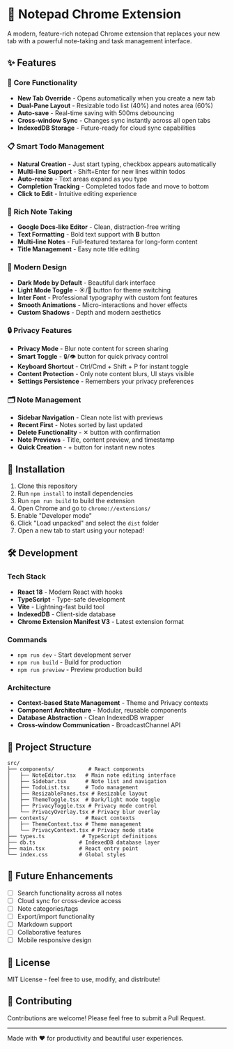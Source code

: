 # 📝 Notepad Chrome Extension

A modern, feature-rich notepad Chrome extension that replaces your new tab with a powerful note-taking and task management interface.

## ✨ Features

### 🎯 **Core Functionality**
- **New Tab Override** - Opens automatically when you create a new tab
- **Dual-Pane Layout** - Resizable todo list (40%) and notes area (60%)
- **Auto-save** - Real-time saving with 500ms debouncing
- **Cross-window Sync** - Changes sync instantly across all open tabs
- **IndexedDB Storage** - Future-ready for cloud sync capabilities

### 📋 **Smart Todo Management**
- **Natural Creation** - Just start typing, checkbox appears automatically
- **Multi-line Support** - Shift+Enter for new lines within todos
- **Auto-resize** - Text areas expand as you type
- **Completion Tracking** - Completed todos fade and move to bottom
- **Click to Edit** - Intuitive editing experience

### 📖 **Rich Note Taking**
- **Google Docs-like Editor** - Clean, distraction-free writing
- **Text Formatting** - Bold text support with **B** button
- **Multi-line Notes** - Full-featured textarea for long-form content
- **Title Management** - Easy note title editing

### 🎨 **Modern Design**
- **Dark Mode by Default** - Beautiful dark interface
- **Light Mode Toggle** - ☀️/🌙 button for theme switching  
- **Inter Font** - Professional typography with custom font features
- **Smooth Animations** - Micro-interactions and hover effects
- **Custom Shadows** - Depth and modern aesthetics

### 🔒 **Privacy Features**
- **Privacy Mode** - Blur note content for screen sharing
- **Smart Toggle** - 🔒/👁️ button for quick privacy control
- **Keyboard Shortcut** - Ctrl/Cmd + Shift + P for instant toggle
- **Content Protection** - Only note content blurs, UI stays visible
- **Settings Persistence** - Remembers your privacy preferences

### 🗂️ **Note Management**
- **Sidebar Navigation** - Clean note list with previews
- **Recent First** - Notes sorted by last updated
- **Delete Functionality** - ✕ button with confirmation
- **Note Previews** - Title, content preview, and timestamp
- **Quick Creation** - + button for instant new notes

## 🚀 **Installation**

1. Clone this repository
2. Run `npm install` to install dependencies
3. Run `npm run build` to build the extension
4. Open Chrome and go to `chrome://extensions/`
5. Enable "Developer mode"
6. Click "Load unpacked" and select the `dist` folder
7. Open a new tab to start using your notepad!

## 🛠️ **Development**

### **Tech Stack**
- **React 18** - Modern React with hooks
- **TypeScript** - Type-safe development
- **Vite** - Lightning-fast build tool
- **IndexedDB** - Client-side database
- **Chrome Extension Manifest V3** - Latest extension format

### **Commands**
- `npm run dev` - Start development server
- `npm run build` - Build for production
- `npm run preview` - Preview production build

### **Architecture**
- **Context-based State Management** - Theme and Privacy contexts
- **Component Architecture** - Modular, reusable components
- **Database Abstraction** - Clean IndexedDB wrapper
- **Cross-window Communication** - BroadcastChannel API

## 📁 **Project Structure**

```
src/
├── components/           # React components
│   ├── NoteEditor.tsx   # Main note editing interface
│   ├── Sidebar.tsx      # Note list and navigation
│   ├── TodoList.tsx     # Todo management
│   ├── ResizablePanes.tsx # Resizable layout
│   ├── ThemeToggle.tsx  # Dark/light mode toggle
│   ├── PrivacyToggle.tsx # Privacy mode control
│   └── PrivacyOverlay.tsx # Privacy blur overlay
├── contexts/            # React contexts
│   ├── ThemeContext.tsx # Theme management
│   └── PrivacyContext.tsx # Privacy mode state
├── types.ts            # TypeScript definitions
├── db.ts              # IndexedDB database layer
├── main.tsx           # React entry point
└── index.css          # Global styles
```

## 🎯 **Future Enhancements**

- [ ] Search functionality across all notes
- [ ] Cloud sync for cross-device access
- [ ] Note categories/tags
- [ ] Export/import functionality
- [ ] Markdown support
- [ ] Collaborative features
- [ ] Mobile responsive design

## 📄 **License**

MIT License - feel free to use, modify, and distribute!

## 🤝 **Contributing**

Contributions are welcome! Please feel free to submit a Pull Request.

---

Made with ❤️ for productivity and beautiful user experiences.
